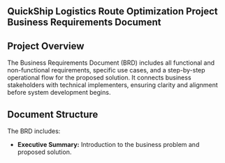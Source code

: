 ## QuickShip Logistics Route Optimization Project Business Requirements Document

## Project Overview
The Business Requirements Document (BRD) includes all functional and non-functional requirements, specific use cases, and a step-by-step operational flow for the proposed solution. It connects business stakeholders with technical implementers, ensuring clarity and alignment before system development begins.

## Document Structure

The BRD includes:
  - **Executive Summary:** 
Introduction to the business problem and proposed solution.

